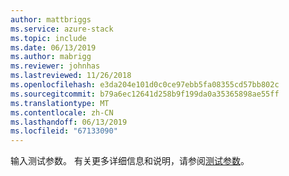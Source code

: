 ```yaml
---
author: mattbriggs
ms.service: azure-stack
ms.topic: include
ms.date: 06/13/2019
ms.author: mabrigg
ms.reviewer: johnhas
ms.lastreviewed: 11/26/2018
ms.openlocfilehash: e3da204e101d0c0ce97ebb5fa08355cd57bb802c
ms.sourcegitcommit: b79a6ec12641d258b9f199da0a35365898ae55ff
ms.translationtype: MT
ms.contentlocale: zh-CN
ms.lasthandoff: 06/13/2019
ms.locfileid: "67133090"
---
```

输入测试参数。 有关更多详细信息和说明，请参阅[测试参数](../azure-stack-vaas-parameters.md#test-parameters)。